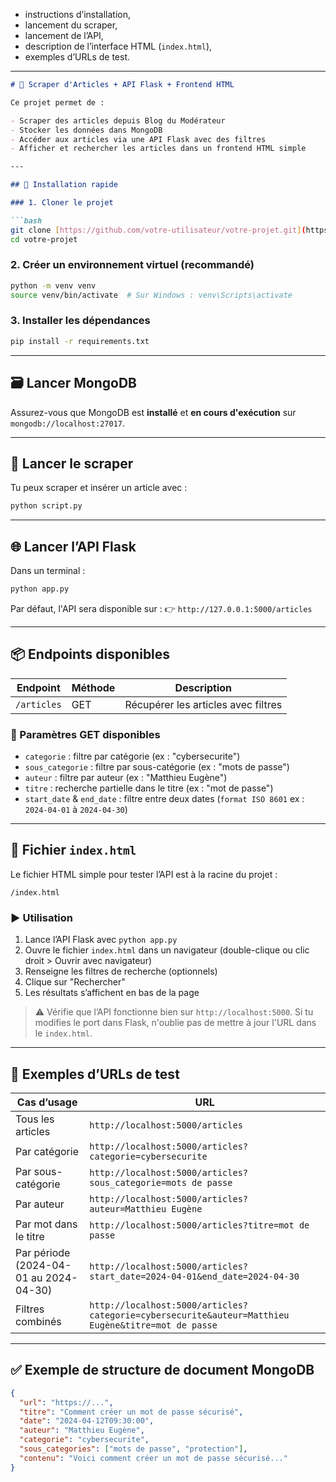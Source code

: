 * instructions d’installation,
* lancement du scraper,
* lancement de l’API,
* description de l’interface HTML (`index.html`),
* exemples d’URLs de test.

---

````markdown
# 📰 Scraper d'Articles + API Flask + Frontend HTML

Ce projet permet de :

- Scraper des articles depuis Blog du Modérateur
- Stocker les données dans MongoDB
- Accéder aux articles via une API Flask avec des filtres
- Afficher et rechercher les articles dans un frontend HTML simple

---

## 🚀 Installation rapide

### 1. Cloner le projet

```bash
git clone [https://github.com/votre-utilisateur/votre-projet.git](https://github.com/KiddMiguel/Tp_beautifulsoup)
cd votre-projet
````

### 2. Créer un environnement virtuel (recommandé)

```bash
python -m venv venv
source venv/bin/activate  # Sur Windows : venv\Scripts\activate
```

### 3. Installer les dépendances

```bash
pip install -r requirements.txt
```

---

## 🗃️ Lancer MongoDB

Assurez-vous que MongoDB est **installé** et **en cours d'exécution** sur `mongodb://localhost:27017`.

---

## 🧹 Lancer le scraper

Tu peux scraper et insérer un article avec :

```bash
python script.py
```

---

## 🌐 Lancer l’API Flask

Dans un terminal :

```bash
python app.py
```

Par défaut, l'API sera disponible sur :
👉 `http://127.0.0.1:5000/articles`

---

## 📦 Endpoints disponibles

| Endpoint    | Méthode | Description                         |
| ----------- | ------- | ----------------------------------- |
| `/articles` | GET     | Récupérer les articles avec filtres |

### 🔎 Paramètres GET disponibles

* `categorie` : filtre par catégorie (ex : "cybersecurite")
* `sous_categorie` : filtre par sous-catégorie (ex : "mots de passe")
* `auteur` : filtre par auteur (ex : "Matthieu Eugène")
* `titre` : recherche partielle dans le titre (ex : "mot de passe")
* `start_date` & `end_date` : filtre entre deux dates (`format ISO 8601` ex : `2024-04-01` à `2024-04-30`)

---

## 📂 Fichier `index.html`

Le fichier HTML simple pour tester l’API est à la racine du projet :

```
/index.html
```

### ▶️ Utilisation

1. Lance l’API Flask avec `python app.py`
2. Ouvre le fichier `index.html` dans un navigateur (double-clique ou clic droit > Ouvrir avec navigateur)
3. Renseigne les filtres de recherche (optionnels)
4. Clique sur "Rechercher"
5. Les résultats s’affichent en bas de la page

> ⚠️ Vérifie que l’API fonctionne bien sur `http://localhost:5000`. Si tu modifies le port dans Flask, n'oublie pas de mettre à jour l'URL dans le `index.html`.

---

## 🔗 Exemples d’URLs de test

| Cas d’usage                            | URL                                                                                                |
| -------------------------------------- | -------------------------------------------------------------------------------------------------- |
| Tous les articles                      | `http://localhost:5000/articles`                                                                   |
| Par catégorie                          | `http://localhost:5000/articles?categorie=cybersecurite`                                           |
| Par sous-catégorie                     | `http://localhost:5000/articles?sous_categorie=mots de passe`                                      |
| Par auteur                             | `http://localhost:5000/articles?auteur=Matthieu Eugène`                                            |
| Par mot dans le titre                  | `http://localhost:5000/articles?titre=mot de passe`                                                |
| Par période (2024-04-01 au 2024-04-30) | `http://localhost:5000/articles?start_date=2024-04-01&end_date=2024-04-30`                         |
| Filtres combinés                       | `http://localhost:5000/articles?categorie=cybersecurite&auteur=Matthieu Eugène&titre=mot de passe` |

---

## ✅ Exemple de structure de document MongoDB

```json
{
  "url": "https://...",
  "titre": "Comment créer un mot de passe sécurisé",
  "date": "2024-04-12T09:30:00",
  "auteur": "Matthieu Eugène",
  "categorie": "cybersecurite",
  "sous_categories": ["mots de passe", "protection"],
  "contenu": "Voici comment créer un mot de passe sécurisé..."
}
```
